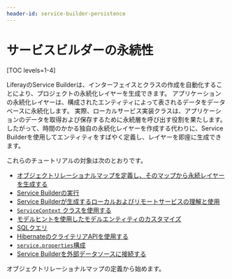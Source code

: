 ```yaml
---
header-id: service-builder-persistence
---
```


# サービスビルダーの永続性

[TOC levels=1-4]

LiferayのService Builderは、インターフェイスとクラスの作成を自動化することにより、プロジェクトの永続化レイヤーを生成できます。 アプリケーションの永続化レイヤーは、構成されたエンティティによって表されるデータをデータベースに永続化します。 実際、ローカルサービス実装クラスは、アプリケーションのデータを取得および保存するために永続層を呼び出す役割を果たします。 したがって、時間のかかる独自の永続化レイヤーを作成する代わりに、Service Builderを使用してエンティティをすばやく定義し、レイヤーを即座に生成できます。

これらのチュートリアルの対象は次のとおりです。

  - [オブジェクトリレーショナルマップを定義し、そのマップから永続レイヤーを生成する](/docs/7-1/tutorials/-/knowledge_base/t/defining-an-object-relational-map-with-service-builder)
  - [Service Builderの実行](/docs/7-1/tutorials/-/knowledge_base/t/running-service-builder)
  - [Service Builderが生成するローカルおよびリモートサービスの理解と使用](/docs/7-1/tutorials/-/knowledge_base/t/understanding-the-code-generated-by-service-builder)
  - [`ServiceContext` クラスを使用する](/docs/7-1/tutorials/-/knowledge_base/t/understanding-servicecontext)
  - [モデルヒントを使用したモデルエンティティのカスタマイズ](/docs/7-1/tutorials/-/knowledge_base/t/customizing-model-entities-with-model-hints)
  - [SQLクエリ](/docs/7-1/tutorials/-/knowledge_base/t/custom-sql)
  - [HibernateのクライテリアAPIを使用する](/docs/7-1/tutorials/-/knowledge_base/t/dynamic-query)
  - [`service.properties`構成](/docs/7-1/tutorials/-/knowledge_base/t/configuring-service-properties)
  - [Service Builderを外部データソースに接続する](/docs/7-1/tutorials/-/knowledge_base/t/connecting-service-builder-to-external-databases)

オブジェクトリレーショナルマップの定義から始めます。
